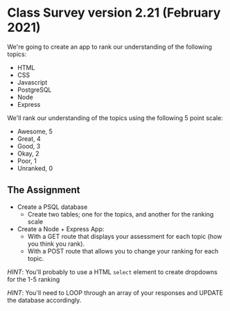 # Class Survey version 2.21 (February 2021)

We're going to create an app to rank our understanding of the following topics:

- HTML
- CSS
- Javascript
- PostgreSQL
- Node
- Express

We'll rank our understanding of the topics using the following 5 point scale:

- Awesome, 5
- Great, 4
- Good, 3
- Okay, 2
- Poor, 1
- Unranked, 0

## The Assignment

- Create a PSQL database
  - Create two tables; one for the topics, and another for the ranking scale
- Create a Node + Express App:
  - With a GET route that displays your assessment for each topic (how you think you rank).
  - With a POST route that allows you to change your ranking for each topic.

_HINT_: You'll probably to use a HTML `select` element to create dropdowns for the 1-5 ranking

_HINT_: You'll need to LOOP through an array of your responses and UPDATE the database accordingly.
